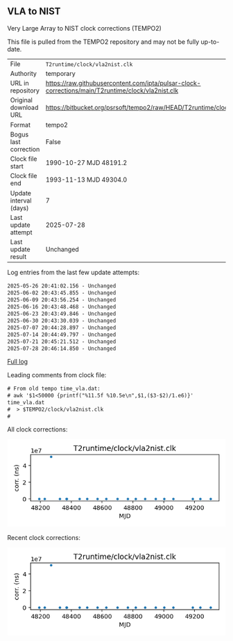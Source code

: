 
## VLA to NIST

Very Large Array to NIST clock corrections (TEMPO2)

This file is pulled from the TEMPO2 repository and may not be fully
up-to-date.

|     |     |
|:--- |:--- |
| File | `T2runtime/clock/vla2nist.clk` |
| Authority | temporary |
| URL in repository | <https://raw.githubusercontent.com/ipta/pulsar-clock-corrections/main/T2runtime/clock/vla2nist.clk> |
| Original download URL | <https://bitbucket.org/psrsoft/tempo2/raw/HEAD/T2runtime/clock/vla2nist.clk> |
| Format | tempo2 |
| Bogus last correction | False |
| Clock file start | 1990-10-27 MJD 48191.2 |
| Clock file end | 1993-11-13 MJD 49304.0 |
| Update interval (days) | 7 |
| Last update attempt | 2025-07-28 |
| Last update result | Unchanged |

Log entries from the last few update attempts:
```
2025-05-26 20:41:02.156 - Unchanged
2025-06-02 20:43:45.855 - Unchanged
2025-06-09 20:43:56.254 - Unchanged
2025-06-16 20:43:48.468 - Unchanged
2025-06-23 20:43:49.846 - Unchanged
2025-06-30 20:43:30.039 - Unchanged
2025-07-07 20:44:28.897 - Unchanged
2025-07-14 20:44:49.797 - Unchanged
2025-07-21 20:45:21.512 - Unchanged
2025-07-28 20:46:14.850 - Unchanged
```
[Full log](https://raw.githubusercontent.com/ipta/pulsar-clock-corrections/main/log/T2runtime/clock/vla2nist.clk.log)

Leading comments from clock file:

    # From old tempo time_vla.dat:
    # awk '$1<50000 {printf("%11.5f %10.5e\n",$1,($3-$2)/1.e6)}' time_vla.dat
    #  > $TEMPO2/clock/vla2nist.clk
    #



All clock corrections:

![plot of all clock corrections](vla2nist.clk.png "All corrections")

Recent clock corrections:

![plot of recent clock corrections](vla2nist.clk.short.png "Recent corrections")

